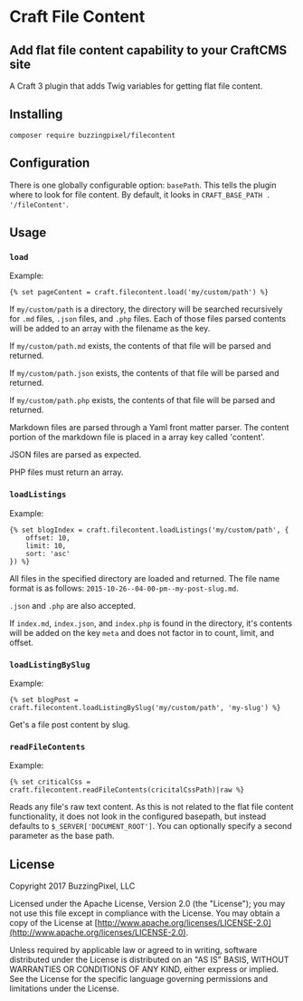 # Craft File Content
## Add flat file content capability to your CraftCMS site

A Craft 3 plugin that adds Twig variables for getting flat file content.

## Installing

`composer require buzzingpixel/filecontent`

## Configuration

There is one globally configurable option: `basePath`. This tells the plugin where to look for file content. By default, it looks in `CRAFT_BASE_PATH . '/fileContent'`.

## Usage

### `load`

Example:

```twig
{% set pageContent = craft.filecontent.load('my/custom/path') %}
```

If `my/custom/path` is a directory, the directory will be searched recursively for `.md` files, `.json` files, and `.php` files. Each of those files parsed contents will be added to an array with the filename as the key.

If `my/custom/path.md` exists, the contents of that file will be parsed and returned.

If `my/custom/path.json` exists, the contents of that file will be parsed and returned.

If `my/custom/path.php` exists, the contents of that file will be parsed and returned.

Markdown files are parsed through a Yaml front matter parser. The content portion of the markdown file is placed in a array key called 'content'.

JSON files are parsed as expected.

PHP files must return an array.

### `loadListings`

Example:

```twig
{% set blogIndex = craft.filecontent.loadListings('my/custom/path', {
    offset: 10,
    limit: 10,
    sort: 'asc'
}) %}
```

All files in the specified directory are loaded and returned. The file name format is as follows: `2015-10-26--04-00-pm--my-post-slug.md`.

`.json` and `.php` are also accepted.

If `index.md`, `index.json`, and `index.php` is found in the directory, it's contents will be added on the key `meta` and does not factor in to count, limit, and offset.

### `loadListingBySlug`

Example:

```twig
{% set blogPost = craft.filecontent.loadListingBySlug('my/custom/path', 'my-slug') %}
```

Get's a file post content by slug.

### `readFileContents`

Example:

```twig
{% set criticalCss = craft.filecontent.readFileContents(cricitalCssPath)|raw %}
```

Reads any file's raw text content. As this is not related to the flat file content functionality, it does not look in the configured basepath, but instead defaults to `$_SERVER['DOCUMENT_ROOT']`. You can optionally specify a second parameter as the base path.

## License

Copyright 2017 BuzzingPixel, LLC

Licensed under the Apache License, Version 2.0 (the "License");
you may not use this file except in compliance with the License.
You may obtain a copy of the License at [http://www.apache.org/licenses/LICENSE-2.0](http://www.apache.org/licenses/LICENSE-2.0).

Unless required by applicable law or agreed to in writing, software
distributed under the License is distributed on an "AS IS" BASIS,
WITHOUT WARRANTIES OR CONDITIONS OF ANY KIND, either express or implied.
See the License for the specific language governing permissions and
limitations under the License.
